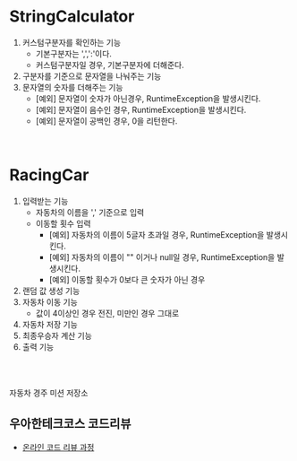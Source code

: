 # StringCalculator
1. 커스텀구분자를 확인하는 기능
   * 기본구분자는 ',',':'이다.
   * 커스텀구분자일 경우, 기본구분자에 더해준다.
2. 구분자를 기준으로 문자열을 나눠주는 기능
3. 문자열의 숫자를 더해주는 기능
   * [예외] 문자열이 숫자가 아닌경우, RuntimeException을 발생시킨다.
   * [예외] 문자열이 음수인 경우, RuntimeException을 발생시킨다.
   * [예외] 문자열이 공백인 경우, 0을 리턴한다.

<br>

# RacingCar
1. 입력받는 기능
   * 자동차의 이름을 ',' 기준으로 입력
   * 이동할 횟수 입력
     * [예외] 자동차의 이름이 5글자 초과일 경우, RuntimeException을 발생시킨다.
     * [예외] 자동차의 이름이 "" 이거나 null일 경우, RuntimeException을 발생시킨다.
     * [예외] 이동할 횟수가 0보다 큰 숫자가 아닌 경우
2. 랜덤 값 생성 기능
3. 자동차 이동 기능
   * 값이 4이상인 경우 전진, 미만인 경우 그대로
4. 자동차 저장 기능
5. 최종우승자 계산 기능
6. 출력 기능



<br>
<br>

자동차 경주 미션 저장소

## 우아한테크코스 코드리뷰

- [온라인 코드 리뷰 과정](https://github.com/woowacourse/woowacourse-docs/blob/master/maincourse/README.md)